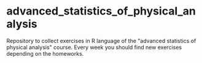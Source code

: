 # advanced_statistics_of_physical_analysis
Repository to collect exercises in R language of the "advanced statistics of physical analysis" course.
Every week you should find new exercises depending on the homeworks.

